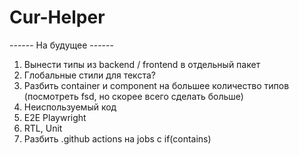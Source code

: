 # Cur-Helper

------ На будущее ------

1. Вынести типы из backend / frontend в отдельный пакет
2. Глобальные стили для текста?
3. Разбить container и component на большее количество типов (посмотреть fsd, но скорее всего сделать больше)
4. Неиспользуемый код
5. E2E Playwright
6. RTL, Unit
7. Разбить .github actions на jobs с if(contains)